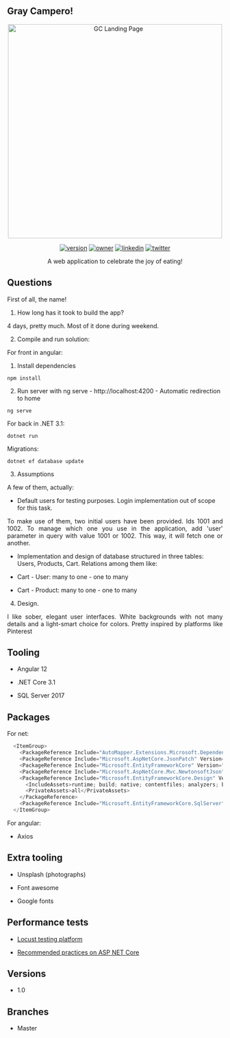 ## Gray Campero!

<p align="center">
  <img src="url here" width=500 alt="GC Landing Page" />
</p>

<p align="center">  
  <a href="" target="_blank"><img alt="version" src="https://img.shields.io/badge/version-1.0-brightgreen.svg?style=flat" /></a>
  <a href="" target="_blank"><img alt="owner" src="https://img.shields.io/badge/owner-MKNA--dev-127ab5.svg?style=flat" /></a>
  <a href="https://www.linkedin.com/in/iv%C3%A1n-miranda-stavenuiter-b40412b7/" target="_blank"><img alt="linkedin" src="https://img.shields.io/badge/social-LinkedIn-106494.svg?style=flat" /></a>
  <a href="https://twitter.com/im_stavenuiter" target="_blank"><img alt="twitter" src="https://img.shields.io/twitter/follow/im_stavenuiter.svg?style=social&label=Follow" /></a>
</p>

<p align="center">A web application to celebrate the joy of eating!</p>

## Questions

<p align="justify">First of all, the name!</p>

1. How long has it took to build the app?

<p align="justify">4 days, pretty much. Most of it done during weekend.</p>

2. Compile and run solution:

<p>For front in angular: </p>

1. Install dependencies

```console
npm install
```

2. Run server with ng serve - http://localhost:4200 - Automatic redirection to home

```console
ng serve
```

<p>For back in .NET 3.1: </p>

```console
dotnet run
```

<p>Migrations: </p>

```console
dotnet ef database update
```

3. Assumptions

<p align="justify">A few of them, actually:</p>

* <p>Default users for testing purposes. Login implementation out of scope for this task.</p>

<p align="justify">To make use of them, two initial users have been provided. Ids 1001 and 1002. To manage which one you use in the application, add 'user' parameter in query with value 1001 or 1002. This way, it will fetch one or another.</b></p>

* <p>Implementation and design of database structured in three tables: Users, Products, Cart. Relations among them like:</p>

* Cart - User: many to one - one to many
* Cart - Product: many to one - one to many

4. Design.

<p align="justify">I like sober, elegant user interfaces. White backgrounds with not many details and a light-smart choice for colors. Pretty inspired by platforms like Pinterest</p>

## Tooling

* <p>Angular 12</p>
* <p>.NET Core 3.1</p>
* <p>SQL Server 2017</p>

## Packages

<p>For net:</p>

```csharp
  <ItemGroup>
    <PackageReference Include="AutoMapper.Extensions.Microsoft.DependencyInjection" Version="8.1.1" />
    <PackageReference Include="Microsoft.AspNetCore.JsonPatch" Version="5.0.11" />
    <PackageReference Include="Microsoft.EntityFrameworkCore" Version="5.0.11" />
    <PackageReference Include="Microsoft.AspNetCore.Mvc.NewtonsoftJson" Version="3.1.20" />
    <PackageReference Include="Microsoft.EntityFrameworkCore.Design" Version="5.0.11">
      <IncludeAssets>runtime; build; native; contentfiles; analyzers; buildtransitive</IncludeAssets>
      <PrivateAssets>all</PrivateAssets>
    </PackageReference>
    <PackageReference Include="Microsoft.EntityFrameworkCore.SqlServer" Version="5.0.11" />
  </ItemGroup>
```

<p>For angular:</p>

* <p>Axios</p>

## Extra tooling

* <p>Unsplash (photographs)</p>
* <p>Font awesome</p>
* <p>Google fonts</p>

## Performance tests

* <p><a href="https://locust.io/">Locust testing platform</a></p>
* <p><a href="https://docs.microsoft.com/es-es/aspnet/core/performance/performance-best-practices?view=aspnetcore-5.0">Recommended practices on ASP NET Core</a></p>

## Versions

* <p>1.0</p>

## Branches 

* <p>Master</p>
